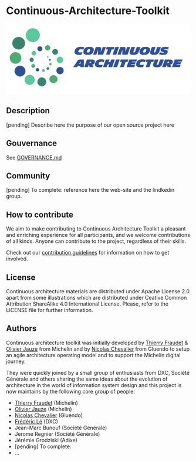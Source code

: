 # Continuous-Architecture-Toolkit

![ca-logo](./img/continuous-architecture-logo.png)

## Description

[pending] Describe here the purpose of our open source project here

## Gouvernance

See [GOVERNANCE.md](https://github.com/michelin/Continuous-Architecture-Toolkit/blob/master/GOVERNANCE.md)

## Community

[pending] To complete: reference here the web-site and the lindkedin group.

## How to contribute

We aim to make contributing to Continuous Architecture Toolkit a pleasant and enriching experience for all participants, and we welcome contributions of all kinds. Anyone can contribute to the project, regardless of their skills.

Check out our [contribution guidelines](https://github.com/michelin/Continuous-Architecture-Toolkit/blob/master/CONTRIBUTING.md) for information on how to get involved.

## License

Continuous architecture materials are distributed under Apache License 2.0 apart from some illustrations which are distributed under Ceative Common Attribution ShareAlike 4.0 International License. Please, refer to the LICENSE file for further information.

## Authors

Continuous architecture toolkit was initially developed by [Thierry Fraudet](mailto:34861241+tfraudet@users.noreply.github.com) & [Olivier Jauze](mailto:ojauze@gmail.com) from Michelin and by [Nicolas Chevalier](mailto:nch.nicolas.chevalier@gmail.com) from Gluendo to setup an agile architecture operating model and to support the Michelin digital journey.

They were quickly joined by a small group of enthusiasts from DXC, Société Générale and others sharing the same ideas about the evolution of architecture in the world of information system design and this project is now maintains by the following core group of people:

* [Thierry Fraudet](mailto:34861241+tfraudet@users.noreply.github.com) (Michelin)
* [Olivier Jauze](mailto:ojauze@gmail.com) (Michelin)
* [Nicolas Chevalier](mailto:nch.nicolas.chevalier@gmail.com) (Gluendo)
* [Frédéric Lé](mailto:fle3@dxc.com) (DXC)
* Jean-Marc Bunouf (Société Générale)
* Jerome Regnier (Société Générale)
* Jérémie Grodziski (Adixe)
* [pending] To complete.
* ...
